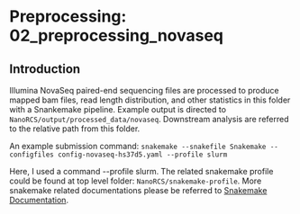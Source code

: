 # Preprocessing: 02_preprocessing_novaseq

## Introduction
Illumina NovaSeq paired-end sequencing files are processed to produce mapped bam files, read length distribution, and other statistics in this folder with a Snankemake pipeline. Example output is directed to `NanoRCS/output/processed_data/novaseq`. Downstream analysis are referred to the relative path from this folder.

An example submission command: `snakemake --snakefile Snakemake --configfiles config-novaseq-hs37d5.yaml --profile slurm`

Here, I used a command --profile slurm. The related snakemake profile could be found at top level folder: `NanoRCS/snakemake-profile`. More snakemake related documentations please be referred to [Snakemake Documentation](https://snakemake.readthedocs.io/en/stable/).

